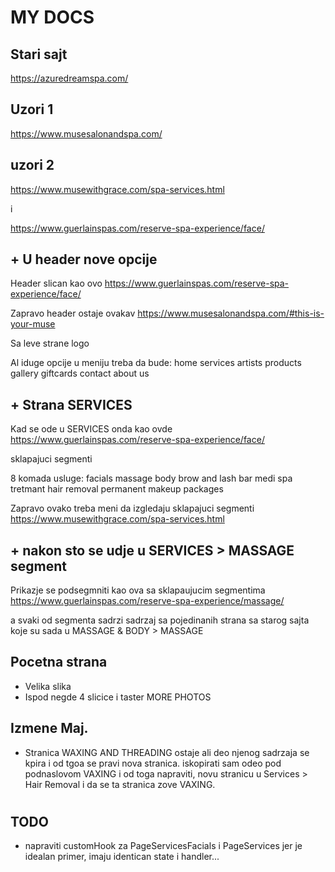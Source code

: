 # MY DOCS

## Stari sajt
https://azuredreamspa.com/

## Uzori 1
https://www.musesalonandspa.com/


## uzori 2
https://www.musewithgrace.com/spa-services.html

i

https://www.guerlainspas.com/reserve-spa-experience/face/


## + U header nove opcije
Header slican kao ovo
https://www.guerlainspas.com/reserve-spa-experience/face/

Zapravo header ostaje ovakav 
https://www.musesalonandspa.com/#this-is-your-muse

Sa leve strane logo

Al iduge opcije u meniju treba da bude:
home
services
artists
products
gallery
giftcards
contact
about us



## + Strana SERVICES
Kad se ode u SERVICES onda kao ovde
https://www.guerlainspas.com/reserve-spa-experience/face/

sklapajuci segmenti

8 komada usluge:
facials
massage
body
brow and lash bar
medi spa tretmant
hair removal
permanent makeup
packages

Zapravo ovako treba meni da izgledaju sklapajuci segmenti
https://www.musewithgrace.com/spa-services.html


## + nakon sto se udje u SERVICES > MASSAGE segment
Prikazje se podsegmniti kao ova sa sklapaujucim segmentima
https://www.guerlainspas.com/reserve-spa-experience/massage/

a svaki od segmenta sadrzi sadrzaj sa pojedinanih strana sa starog sajta koje su sada u MASSAGE & BODY > MASSAGE

## Pocetna strana
- Velika slika
- Ispod negde 4 slicice i taster MORE PHOTOS

## Izmene Maj.
- Stranica WAXING AND THREADING ostaje ali deo njenog sadrzaja se kpira i od tgoa se pravi nova stranica.
iskopirati sam odeo pod podnaslovom VAXING i od toga napraviti, novu stranicu u 
Services > Hair Removal i da se ta stranica zove VAXING.

#







## TODO
+ napraviti customHook za PageServicesFacials i PageServices jer je idealan primer, imaju identican state i handler...



